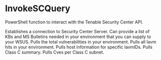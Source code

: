 # InvokeSCQuery
PowerShell function to interact with the Tenable Security Center API.

Establishes a connection to Security Center Server.  Can provide a list of KBs and MS Bulletins needed in your environment that you can supply to your WSUS.  Pulls the total vulnerabilities in your environment. Pulls all Iavm hits in your environment. Pulls host information for specific IavmIDs.  Pulls Class C summary.  Pulls Cves per Class C subnet.
